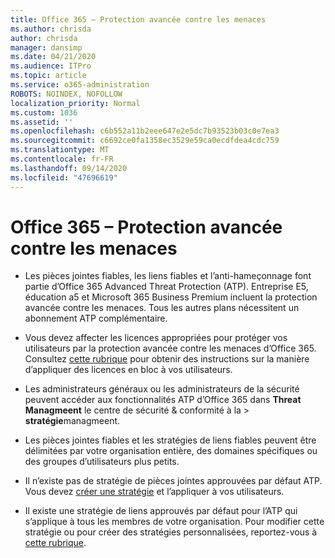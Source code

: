 ```yaml
---
title: Office 365 – Protection avancée contre les menaces
ms.author: chrisda
author: chrisda
manager: dansimp
ms.date: 04/21/2020
ms.audience: ITPro
ms.topic: article
ms.service: o365-administration
ROBOTS: NOINDEX, NOFOLLOW
localization_priority: Normal
ms.custom: 1036
ms.assetid: ''
ms.openlocfilehash: c6b552a11b2eee647e2e5dc7b93523b03c0e7ea3
ms.sourcegitcommit: c6692ce0fa1358ec3529e59ca0ecdfdea4cdc759
ms.translationtype: MT
ms.contentlocale: fr-FR
ms.lasthandoff: 09/14/2020
ms.locfileid: "47696619"
---
```

# <a name="office-365-advanced-threat-protection"></a>Office 365 – Protection avancée contre les menaces

- Les pièces jointes fiables, les liens fiables et l’anti-hameçonnage font partie d’Office 365 Advanced Threat Protection (ATP). Entreprise E5, éducation a5 et Microsoft 365 Business Premium incluent la protection avancée contre les menaces. Tous les autres plans nécessitent un abonnement ATP complémentaire.

- Vous devez affecter les licences appropriées pour protéger vos utilisateurs par la protection avancée contre les menaces d’Office 365. Consultez [cette rubrique](https://docs.microsoft.com/microsoft-365/admin/add-users/add-users) pour obtenir des instructions sur la manière d’appliquer des licences en bloc à vos utilisateurs.

- Les administrateurs généraux ou les administrateurs de la sécurité peuvent accéder aux fonctionnalités ATP d’Office 365 dans **Threat Managmeent** le centre de sécurité & conformité à la \> **stratégie**managmeent.

- Les pièces jointes fiables et les stratégies de liens fiables peuvent être délimitées par votre organisation entière, des domaines spécifiques ou des groupes d’utilisateurs plus petits.

- Il n’existe pas de stratégie de pièces jointes approuvées par défaut ATP. Vous devez [créer une stratégie](https://docs.microsoft.com/microsoft-365/security/office-365-security/set-up-atp-safe-attachments-policies) et l’appliquer à vos utilisateurs.

- Il existe une stratégie de liens approuvés par défaut pour l’ATP qui s’applique à tous les membres de votre organisation. Pour modifier cette stratégie ou pour créer des stratégies personnalisées, reportez-vous à [cette rubrique](https://docs.microsoft.com/microsoft-365/security/office-365-security/set-up-atp-safe-links-policies).
